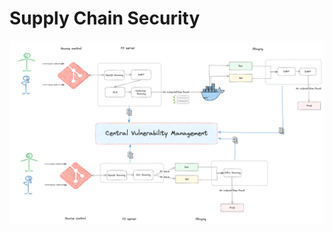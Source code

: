 # Supply Chain Security

![Central Vulnerability Management](../99_assets/images/central-vulnerability-management.png)